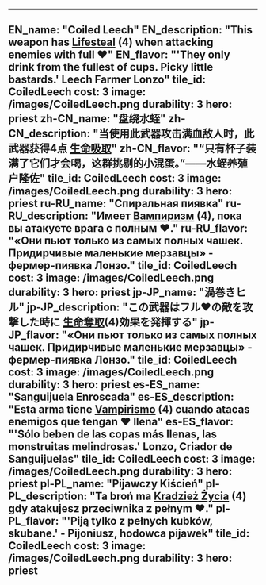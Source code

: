---

EN_name: "Coiled Leech"
EN_description: "This weapon has  <u>Lifesteal</u> (4) when attacking enemies with full ❤️"
EN_flavor: "'They only drink from the fullest of cups. Picky little bastards.' Leech Farmer Lonzo"
tile_id: CoiledLeech
cost: 3
image: /images/CoiledLeech.png
durability: 3
hero: priest
zh-CN_name: "盘绕水蛭"
zh-CN_description: "当使用此武器攻击满血敌人时，此武器获得4点 <u>生命吸取</u>"
zh-CN_flavor: "“只有杯子装满了它们才会喝，这群挑剔的小混蛋。”——水蛭养殖户隆佐"
tile_id: CoiledLeech
cost: 3
image: /images/CoiledLeech.png
durability: 3
hero: priest
ru-RU_name: "Спиральная пиявка"
ru-RU_description: "Имеет  <u>Вампиризм</u> (4), пока вы атакуете врага с полным ❤️."
ru-RU_flavor: "«Они пьют только из самых полных чашек. Придирчивые маленькие мерзавцы» - фермер-пиявка Лонзо."
tile_id: CoiledLeech
cost: 3
image: /images/CoiledLeech.png
durability: 3
hero: priest
jp-JP_name: "渦巻きヒル"
jp-JP_description: "この武器はフル❤️の敵を攻撃した時に <u>生命奪取</u>(4)効果を発揮する"
jp-JP_flavor: "«Они пьют только из самых полных чашек. Придирчивые маленькие мерзавцы» - фермер-пиявка Лонзо."
tile_id: CoiledLeech
cost: 3
image: /images/CoiledLeech.png
durability: 3
hero: priest
es-ES_name: "Sanguijuela Enroscada"
es-ES_description: "Esta arma tiene  <u>Vampirismo</u> (4) cuando atacas enemigos que tengan ❤️ llena"
es-ES_flavor: "'Sólo beben de las copas más llenas, las monstruitas melindrosas.' Lonzo, Criador de Sanguijuelas"
tile_id: CoiledLeech
cost: 3
image: /images/CoiledLeech.png
durability: 3
hero: priest
pl-PL_name: "Pijawczy Kiścień"
pl-PL_description: "Ta broń ma  <u>Kradzież Życia</u> (4) gdy atakujesz przeciwnika z pełnym ❤️."
pl-PL_flavor: "'Piją tylko z pełnych kubków, skubane.' - Pijoniusz, hodowca pijawek"
tile_id: CoiledLeech
cost: 3
image: /images/CoiledLeech.png
durability: 3
hero: priest
---